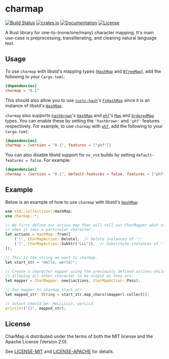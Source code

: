 # charmap

[![Build Status](https://img.shields.io/github/actions/workflow/status/owo/charmap/test.yaml)](https://github.com/owo/charmap/actions/workflows/test.yaml)
[![crates.io](https://img.shields.io/crates/v/charmap)](https://crates.io/crates/charmap)
[![Documentation](https://img.shields.io/docsrs/charmap)](https://docs.rs/charmap)
[![License](https://img.shields.io/crates/l/charmap)](https://github.com/owo/charmap#license)

A Rust library for one-to-(none/one/many) character mapping.
It's main use-case is preprocessing, transliterating, and cleaning natural
language text.

## Usage

To use `charmap` with libstd's mapping types
([`HashMap`](https://doc.rust-lang.org/std/collections/struct.HashMap.html) and
[`BTreeMap`](https://doc.rust-lang.org/std/collections/struct.BTreeMap.html)),
add the following to your `Cargo.toml`:

```toml
[dependencies]
charmap = "0.1"
```

This should also allow you to use
[`rustc-hash`](https://crates.io/crates/rustc-hash)'s
[`FxHashMap`](https://docs.rs/rustc-hash/latest/rustc_hash/type.FxHashMap.html)
since it is an instance of libstd's
[`HashMap`](https://doc.rust-lang.org/std/collections/struct.HashMap.html).

`charmap` also supports [`hashbrown`](https://crates.io/crates/hashbrown)'s
[`HashMap`](https://docs.rs/hashbrown/0.13.2/hashbrown/struct.HashMap.html) and
[`phf`](https://crates.io/crates/phf)'s
[`Map`](https://docs.rs/phf/latest/phf/struct.Map.html) and
[`OrderedMap`](https://docs.rs/phf/latest/phf/struct.OrderedMap.html) types.
You can enable these by setting the `'hashbrown'` and `'phf'` features
respectively.
For example, to use `charmap` with [`phf`](https://crates.io/crates/phf),
add the following to your `Cargo.toml`:

```toml
[dependencies]
charmap = {version = "0.1", features = ["phf"]}
```

You can also disable libstd support for `no_std` builds by setting
`default-features = false`. For example:

```toml
[dependencies]
charmap = {version = "0.1", default-features = false, features = ["phf"]}
```

## Example

Below is an example of how to use `charmap` with libstd's
[`HashMap`](https://doc.rust-lang.org/std/collections/struct.HashMap.html):

```rust
use std::collections::HashMap;
use charmap::*;

// We first define our action map that will tell our CharMapper what to do
// when it sees a particular character.
let actions = HashMap::from([
    ('!', CharMapAction::Delete),  // Delete instances of '!'
    ('l', CharMapAction::SubStr("LLL")),  // Substitute instances of 'l' with 'LLL'
]);

// This is the string we want to charmap.
let start_str = "Hello, world!";

// Create a character mapper using the previously defined actions while
// allowing all other character to be output as they are.
let mapper = CharMapper::new(&actions, CharMapAction::Pass);

// Use mapper to charmap start_str
let mapped_str: String = start_str.map_chars(&mapper).collect();

// Output should be: HeLLLLLLo, worLLLd
println!("{}", mapped_str);
```

## License

CharMap is distributed under the terms of both the MIT license and the
Apache License (Version 2.0).

See [LICENSE-MIT](LICENSE-MIT) and [LICENSE-APACHE](LICENSE-APACHE) for details.
